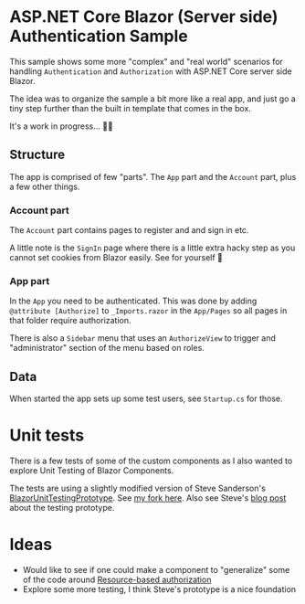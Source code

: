 # ASP.NET Core Blazor (Server side) Authentication Sample
This sample shows some more "complex" and "real world" scenarios for handling `Authentication` and `Authorization` with ASP.NET Core server side Blazor.

The idea was to organize the sample a bit more like a real app, and just go a tiny step further than the built in template that comes in the box.

It's a work in progress... 🤷‍♂️

## Structure
The app is comprised of few "parts". The `App` part and the `Account` part, plus a few other things. 

### Account part

The `Account` part contains pages to register and and sign in etc. 

A little note is the `SignIn` page where there is a little extra hacky step as you cannot set cookies from Blazor easily. See for yourself 🤣

### App part

In the `App` you need to be authenticated. This was done by adding `@attribute [Authorize]` to `_Imports.razor` in the `App/Pages` so all pages in that folder require authorization.

There is also a `Sidebar` menu that uses an `AuthorizeView` to trigger and "administrator" section of the menu based on roles.

## Data
When started the app sets up some test users, see `Startup.cs` for those.

# Unit tests
There is a few tests of some of the custom components as I also wanted to explore Unit Testing of Blazor Components.

The tests are using a slightly modified version of Steve Sanderson's [BlazorUnitTestingPrototype](https://github.com/SteveSandersonMS/BlazorUnitTestingPrototype). See [my fork here](https://github.com/christiansparre/BlazorUnitTestingPrototype/tree/feature/testhost). Also see Steve's [blog post](http://blog.stevensanderson.com/2019/08/29/blazor-unit-testing-prototype/) about the testing prototype.
 
# Ideas

- Would like to see if one could make a component to "generalize" some of the code around [Resource-based authorization](https://docs.microsoft.com/en-us/aspnet/core/security/authorization/resourcebased)
- Explore some more testing, I think Steve's prototype is a nice foundation